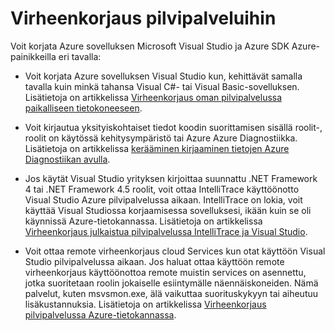 <properties 
   pageTitle="Virheenkorjaus Azure pilvipalveluihin | Microsoft Azure"
   description="Virheenkorjaus Azure pilvipalveluihin"
   services="visual-studio-online"
   documentationCenter="n/a"
   authors="TomArcher"
   manager="douge"
   editor="" />
<tags 
   ms.service="visual-studio-online"
   ms.devlang="multiple"
   ms.topic="article"
   ms.tgt_pltfrm="multiple"
   ms.workload="na"
   ms.date="08/15/2016"
   ms.author="tarcher" />

# <a name="debugging-cloud-services"></a>Virheenkorjaus pilvipalveluihin

Voit korjata Azure sovelluksen Microsoft Visual Studio ja Azure SDK Azure-painikkeilla eri tavalla:

- Voit korjata Azure sovelluksen Visual Studio kun, kehittävät samalla tavalla kuin minkä tahansa Visual C#- tai Visual Basic-sovelluksen. Lisätietoja on artikkelissa [Virheenkorjaus oman pilvipalvelussa paikalliseen tietokoneeseen](vs-azure-tools-debug-cloud-services-virtual-machines.md#debug-your-cloud-service-on-your-local-computer).

- Voit kirjautua yksityiskohtaiset tiedot koodin suorittamisen sisällä roolit-, roolit on käytössä kehitysympäristö tai Azure Azure Diagnostiikka. Lisätietoja on artikkelissa [kerääminen kirjaaminen tietojen Azure Diagnostiikan avulla](http://go.microsoft.com/fwlink/p/?LinkId=400450).

- Jos käytät Visual Studio yrityksen kirjoittaa suunnattu .NET Framework 4 tai .NET Framework 4.5 roolit, voit ottaa IntelliTrace käyttöönotto Visual Studio Azure pilvipalvelussa aikaan. IntelliTrace on lokia, voit käyttää Visual Studiossa korjaamisessa sovelluksesi, ikään kuin se oli käynnissä Azure-tietokannassa. Lisätietoja on artikkelissa [Virheenkorjaus julkaistua pilvipalvelussa IntelliTrace ja Visual Studio]( http://go.microsoft.com/fwlink/p/?LinkId=623016).

- Voit ottaa remote virheenkorjaus cloud Services kun otat käyttöön Visual Studio pilvipalvelussa aikaan. Jos haluat ottaa käyttöön remote virheenkorjaus käyttöönottoa remote muistin services on asennettu, jotka suoritetaan roolin jokaiselle esiintymälle näennäiskoneiden. Nämä palvelut, kuten msvsmon.exe, älä vaikuttaa suorituskykyyn tai aiheutuu lisäkustannuksia. Lisätietoja on artikkelissa [Virheenkorjaus pilvipalvelussa Azure-tietokannassa](vs-azure-tools-debug-cloud-services-virtual-machines.md#debug-a-cloud-service-in-azure).



